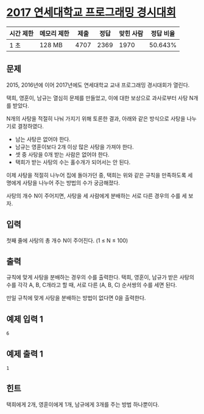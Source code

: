 # [2017 연세대학교 프로그래밍 경시대회](https://www.acmicpc.net/problem/14568)

| 시간 제한 | 메모리 제한 | 제출 | 정답 | 맞힌 사람 | 정답 비율 |
| --- | --- | --- | --- | --- | --- |
| 1 초 | 128 MB | 4707 | 2369 | 1970 | 50.643% |

## 문제

2015, 2016년에 이어 2017년에도 연세대학교 교내 프로그래밍 경시대회가 열린다.

택희, 영훈이, 남규는 열심히 문제를 만들었고, 이에 대한 보상으로 과사로부터 사탕 N개를 받았다.

N개의 사탕을 적절히 나눠 가지기 위해 토론한 결과, 아래와 같은 방식으로 사탕을 나누기로 결정하였다.

- 남는 사탕은 없어야 한다.
- 남규는 영훈이보다 2개 이상 많은 사탕을 가져야 한다.
- 셋 중 사탕을 0개 받는 사람은 없어야 한다.
- 택희가 받는 사탕의 수는 홀수개가 되어서는 안 된다.

이제 사탕을 적절히 나누어 집에 돌아가던 중, 택희는 위와 같은 규칙을 만족하도록 세 명에게 사탕을 나누어 주는 방법의 수가 궁금해졌다.

사탕의 개수 N이 주어지면, 사탕을 세 사람에게 분배하는 서로 다른 경우의 수를 세 보자.

## 입력

첫째 줄에 사탕의 총 개수 N이 주어진다. (1 ≤ N ≤ 100)

## 출력

규칙에 맞게 사탕을 분배하는 경우의 수를 출력한다. 택희, 영훈이, 남규가 받은 사탕의 수를 각각 A, B, C개라고 할 때, 서로 다른 (A, B, C) 순서쌍의 수를 세면 된다.

만일 규칙에 맞게 사탕을 분배하는 방법이 없다면 0을 출력한다.

## 예제 입력 1

```
6

```

## 예제 출력 1

```
1

```

## 힌트

택희에게 2개, 영훈이에게 1개, 남규에게 3개를 주는 방법 하나뿐이다.
